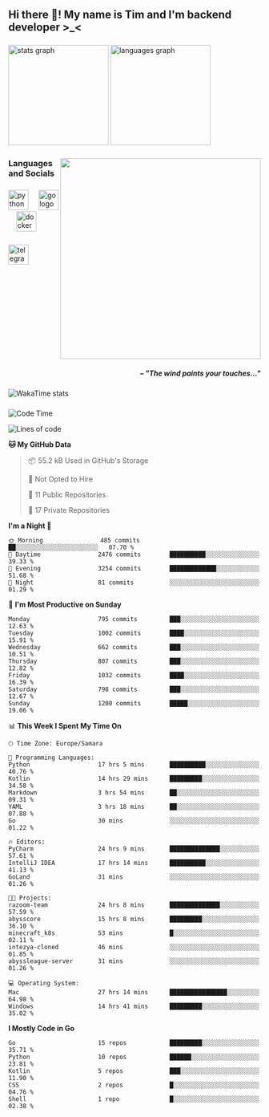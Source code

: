 <h2 align="left">Hi there 👋! My name is Tim and I'm backend developer >_<</h2>

###

<div align="left">
  <img src="https://github-readme-stats-qilm.vercel.app/api?username=intezya&hide_title=false&hide_rank=false&show_icons=true&include_all_commits=true&count_private=true&disable_animations=false&theme=tokyonight&locale=en&hide_border=true&order=1&show=prs_merged&hide=issues" height="200" alt="stats graph"  />
  <img src="https://github-readme-stats-qilm.vercel.app/api/top-langs?username=intezya&locale=en&hide_title=false&layout=donut&langs_count=5&theme=tokyonight&hide_border=true&order=2&exclude_repo=github-readme-stats&hide=mako" height="200" alt="languages graph"  />
</div>

###

<img align="right" height="400" src="https://i.pinimg.com/736x/99/d9/d9/99d9d9ecd844a351ae877f4df30d82ab.jpg"  />

###

<h3 align="left">Languages and Socials</h3>

###

<div align="left">
  <img src="https://cdn.jsdelivr.net/gh/devicons/devicon/icons/python/python-original.svg" height="40" alt="python logo"  />
  <img width="12" />
  <img src="https://cdn.simpleicons.org/go/00ADD8" height="40" alt="go logo"  />
  <img width="12" />
  <img src="https://cdn.jsdelivr.net/gh/devicons/devicon/icons/docker/docker-original.svg" height="40" alt="docker logo"  />
</div>

###

<div align="left">
  <a href="https://t.me/lezviesput">
    <img src="https://img.shields.io/static/v1?message=Telegram&logo=telegram&label=&color=2CA5E0&logoColor=white&labelColor=&style=for-the-badge" height="40" alt="telegram logo"  />
  </a>
</div>

###

<br clear="both">

<h5 align="right">– "The wind paints your touches..."</h5>

###

<picture>
	<source
		srcset="https://github-readme-stats-qilm.vercel.app/api/wakatime?username=intezya&theme=tokyonight&layout=compact&hide_border=true"
		media="(prefers-color-scheme: dark)%2C (prefers-color-scheme: no-preference)"
	/>
	<img alt="WakaTime stats" src="https://github-readme-stats-qilm.vercel.app/api/wakatime?username=intezya&theme=tokyonight&layout=compact&hide_border=true&"/>
</picture>

###

<!--START_SECTION:waka-->
![Code Time](http://img.shields.io/badge/Code%20Time-470%20hrs%2049%20mins-blue)

![Lines of code](https://img.shields.io/badge/From%20Hello%20World%20I%27ve%20Written-809.3%20thousand%20lines%20of%20code-blue)

**🐱 My GitHub Data** 

> 📦 55.2 kB Used in GitHub's Storage 
 > 
> 🚫 Not Opted to Hire
 > 
> 📜 11 Public Repositories 
 > 
> 🔑 17 Private Repositories 
 > 
**I'm a Night 🦉** 

```text
🌞 Morning                485 commits         ██░░░░░░░░░░░░░░░░░░░░░░░   07.70 % 
🌆 Daytime                2476 commits        ██████████░░░░░░░░░░░░░░░   39.33 % 
🌃 Evening                3254 commits        █████████████░░░░░░░░░░░░   51.68 % 
🌙 Night                  81 commits          ░░░░░░░░░░░░░░░░░░░░░░░░░   01.29 % 
```
📅 **I'm Most Productive on Sunday** 

```text
Monday                   795 commits         ███░░░░░░░░░░░░░░░░░░░░░░   12.63 % 
Tuesday                  1002 commits        ████░░░░░░░░░░░░░░░░░░░░░   15.91 % 
Wednesday                662 commits         ███░░░░░░░░░░░░░░░░░░░░░░   10.51 % 
Thursday                 807 commits         ███░░░░░░░░░░░░░░░░░░░░░░   12.82 % 
Friday                   1032 commits        ████░░░░░░░░░░░░░░░░░░░░░   16.39 % 
Saturday                 798 commits         ███░░░░░░░░░░░░░░░░░░░░░░   12.67 % 
Sunday                   1200 commits        █████░░░░░░░░░░░░░░░░░░░░   19.06 % 
```


📊 **This Week I Spent My Time On** 

```text
🕑︎ Time Zone: Europe/Samara

💬 Programming Languages: 
Python                   17 hrs 5 mins       ██████████░░░░░░░░░░░░░░░   40.76 % 
Kotlin                   14 hrs 29 mins      █████████░░░░░░░░░░░░░░░░   34.58 % 
Markdown                 3 hrs 54 mins       ██░░░░░░░░░░░░░░░░░░░░░░░   09.31 % 
YAML                     3 hrs 18 mins       ██░░░░░░░░░░░░░░░░░░░░░░░   07.88 % 
Go                       30 mins             ░░░░░░░░░░░░░░░░░░░░░░░░░   01.22 % 

🔥 Editors: 
PyCharm                  24 hrs 9 mins       ██████████████░░░░░░░░░░░   57.61 % 
IntelliJ IDEA            17 hrs 14 mins      ██████████░░░░░░░░░░░░░░░   41.13 % 
GoLand                   31 mins             ░░░░░░░░░░░░░░░░░░░░░░░░░   01.26 % 

🐱‍💻 Projects: 
razoom-team              24 hrs 8 mins       ██████████████░░░░░░░░░░░   57.59 % 
abysscore                15 hrs 8 mins       █████████░░░░░░░░░░░░░░░░   36.10 % 
minecraft_k8s            53 mins             █░░░░░░░░░░░░░░░░░░░░░░░░   02.11 % 
intezya-cloned           46 mins             ░░░░░░░░░░░░░░░░░░░░░░░░░   01.85 % 
abyssleague-server       31 mins             ░░░░░░░░░░░░░░░░░░░░░░░░░   01.26 % 

💻 Operating System: 
Mac                      27 hrs 14 mins      ████████████████░░░░░░░░░   64.98 % 
Windows                  14 hrs 41 mins      █████████░░░░░░░░░░░░░░░░   35.02 % 
```

**I Mostly Code in Go** 

```text
Go                       15 repos            █████████░░░░░░░░░░░░░░░░   35.71 % 
Python                   10 repos            ██████░░░░░░░░░░░░░░░░░░░   23.81 % 
Kotlin                   5 repos             ███░░░░░░░░░░░░░░░░░░░░░░   11.90 % 
CSS                      2 repos             █░░░░░░░░░░░░░░░░░░░░░░░░   04.76 % 
Shell                    1 repo              █░░░░░░░░░░░░░░░░░░░░░░░░   02.38 % 
```




<!--END_SECTION:waka-->
